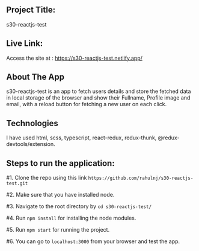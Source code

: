 ## Project Title:

s30-reactjs-test

## Live Link:

Access the site at : https://s30-reactjs-test.netlify.app/

## About The App

s30-reactjs-test is an app to fetch users details and store the fetched data in local storage of the browser and show their Fullname, Profile image and email, with a reload button for fetching a new user on each click.

##  Technologies

I have used html, scss, typescript, react-redux, redux-thunk, @redux-devtools/extension.

## Steps to run the application:

#1. Clone the repo using this link `https://github.com/rahulnj/s30-reactjs-test.git`

#2. Make sure that you have installed node.

#3. Navigate to the root directory by `cd s30-reactjs-test/`

#4. Run `npm install` for installing the node modules.

#5. Run `npm start` for running the project.

#6. You can go to `localhost:3000` from your browser and test the app.
